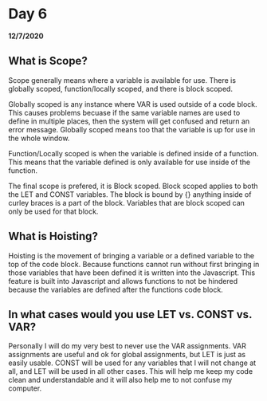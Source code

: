 # Day 6
__12/7/2020__

## What is Scope?

Scope generally means where a variable is available for use. There is globally scoped, function/locally scoped, and there is block scoped.

Globally scoped is any instance where VAR is used outside of a code block. This causes problems becuase if the same variable names are used to define in multiple places, then the system will get confused and return an error message. Globally scoped means too that the variable is up for use in the whole window.

Function/Locally scoped is when the variable is defined inside of a function. This means that the variable defined is only available for use inside of the function.

The final scope is prefered, it is Block scoped. Block scoped applies to both the LET and CONST variables. The block is bound by {} anything inside of curley braces is a part of the block. Variables that are block scoped can only be used for that block.


## What is Hoisting?

Hoisting is the movement of bringing a variable or a defined variable to the top of the code block. Because functions cannot run without first bringing in those variables that have been defined it is written into the Javascript. This feature is built into Javascript and allows functions to not be hindered because the variables are defined after the functions code block.


## In what cases would you use LET vs. CONST vs. VAR?

Personally I will do my very best to never use the VAR assignments. VAR assignments are useful and ok for global assignments, but LET is just as easily usable. CONST will be used for any variables that I will not change at all, and LET will be used in all other cases. This will help me keep my code clean and understandable and it will also help me to not confuse my computer.

